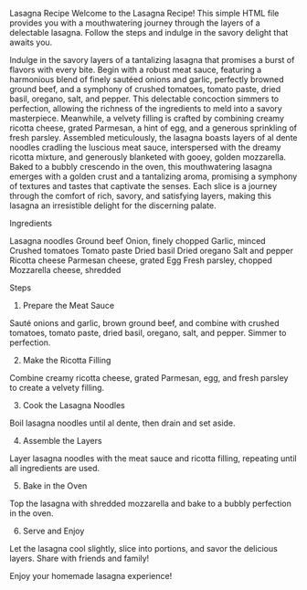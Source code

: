 Lasagna Recipe
Welcome to the Lasagna Recipe! This simple HTML file provides you with a mouthwatering journey through the layers of a delectable lasagna. Follow the steps and indulge in the savory delight that awaits you.

Indulge in the savory layers of a tantalizing lasagna that promises a burst of flavors with every bite. Begin with a robust meat sauce, featuring a harmonious blend of finely sautéed onions and garlic, perfectly browned ground beef, and a symphony of crushed tomatoes, tomato paste, dried basil, oregano, salt, and pepper. This delectable concoction simmers to perfection, allowing the richness of the ingredients to meld into a savory masterpiece. Meanwhile, a velvety filling is crafted by combining creamy ricotta cheese, grated Parmesan, a hint of egg, and a generous sprinkling of fresh parsley. Assembled meticulously, the lasagna boasts layers of al dente noodles cradling the luscious meat sauce, interspersed with the dreamy ricotta mixture, and generously blanketed with gooey, golden mozzarella. Baked to a bubbly crescendo in the oven, this mouthwatering lasagna emerges with a golden crust and a tantalizing aroma, promising a symphony of textures and tastes that captivate the senses. Each slice is a journey through the comfort of rich, savory, and satisfying layers, making this lasagna an irresistible delight for the discerning palate.

Ingredients

Lasagna noodles
Ground beef
Onion, finely chopped
Garlic, minced
Crushed tomatoes
Tomato paste
Dried basil
Dried oregano
Salt and pepper
Ricotta cheese
Parmesan cheese, grated
Egg
Fresh parsley, chopped
Mozzarella cheese, shredded

Steps
1. Prepare the Meat Sauce

Sauté onions and garlic, brown ground beef, and combine with crushed tomatoes, tomato paste, dried basil, oregano, salt, and pepper. Simmer to perfection.

2. Make the Ricotta Filling

Combine creamy ricotta cheese, grated Parmesan, egg, and fresh parsley to create a velvety filling.

3. Cook the Lasagna Noodles

Boil lasagna noodles until al dente, then drain and set aside.

4. Assemble the Layers

Layer lasagna noodles with the meat sauce and ricotta filling, repeating until all ingredients are used.

5. Bake in the Oven

Top the lasagna with shredded mozzarella and bake to a bubbly perfection in the oven.

6. Serve and Enjoy

Let the lasagna cool slightly, slice into portions, and savor the delicious layers. Share with friends and family!

Enjoy your homemade lasagna experience!